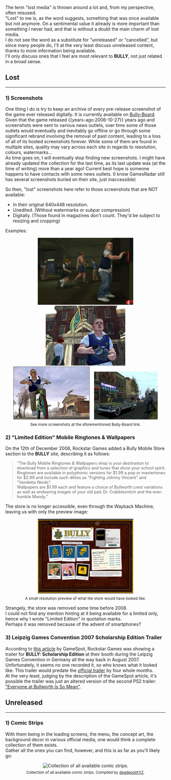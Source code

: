 The term "lost media" is thrown around a lot and, from my perspective, often misused.<br>
"Lost" to me is, as the word suggests, something that was once available but not anymore. On a sentimental value it already is more important than something I never had, and that is without a doubt the main charm of lost media.<br>
I do not see the word as a substitute for "unreleased" or "cancelled", but since many people do, I'll at the very least discuss unreleased content, thanks to more information being available.<br>
I'll only discuss ones that I feel are most relevant to **BULLY**, not just related in a broad sense.

## Lost
<hr>

### 1) Screenshots
One thing I do is try to keep an archive of every pre-release screenshot of the game ever released digitally. It is currently available on [Bully-Board](https://bully-board.com/index.php?topic=24273).<br>
Given that the game released {{years-ago:2006-10-27}} years ago and screenshots were sent to various news outlets, over time some of those outlets would eventually and inevitably go offline or go through some significant rebrand involving the removal of past content, leading to a loss of all of its hosted screenshots forever. While some of them are found in multiple sites, quality may vary across each site in regards to resolution, colours, watermarks...<br>
As time goes on, I will eventually stop finding new screenshots. I might have already updated the collection for the last time, as its last update was (at the time of writing) more than a year ago!
Current best hope is someone happens to have contacts with some news outlets. (I know GamesRadar still has several screenshots buried on their site, just inaccessible)

So then, "lost" screenshots here refer to those screenshots that are NOT available:
- In their original 640x448 resolution.
- Unedited. (Without watermarks or subpar compression)
- Digitally. (Those found in magazines don't count. They'd be subject to resizing and cropping)

Examples:

<figure style="text-align: center; margin: 0;">
    <img src="../Assets/268_-_lYP1Qh3.jpg" alt="A screenshot of Jimmy pulling the fire alarm inside the school. Has a Players4Players logo." style="width: 300px; margin: 0 5px; border: 4px solid var(--image-border-color);">
    <img src="../Assets/f3zRsx8.png" alt="A screenshot taken during the cutscene of Weed Killer, showing a GamesRadar logo." style="width: 250px; margin: 0 5px; border: 4px solid var(--image-border-color);">
    <img src="../Assets/7HG9ZCw.jpeg" alt="A screenshot of Jimmy on a bike riding away from Bullworth Academy and heading towards Old Bullworth Vale." style="width: 240px; margin: 0 5px; border: 4px solid var(--image-border-color);">
    <img src="../Assets/hXaajVa.jpg" alt="A screenshot in Bullworth Town featuring a car driving by and some peds around." style="width: 200px; margin: 0 5px; border: 4px solid var(--image-border-color);">
    <figcaption style="font-size: 0.85em; color: var(--sidebar-text-color); margin-top: 5px;">
        See more screenshots at the aforementioned Bully-Board link.
    </figcaption>
</figure>

### 2) "Limited Edition" Mobile Ringtones & Wallpapers
On the 12th of December 2006, Rockstar Games added a Bully Mobile Store section to the **BULLY** site, describing it as follows:

<blockquote class="quote" style="font-size: 0.91em">"The Bully Mobile Ringtones & Wallpapers shop is your destination to download from a selection of graphics and tunes that show your school spirit.<br>
Ringtones are available in polyphonic versions for $1.99 a pop or mastertones for $2.99 and include such ditties as "Fighting Johnny Vincent" and "Vendetta Nerds".<br>
Wallpapers are $1.99 each and feature a choice of Bullworth crest variations as well as endearing images of your old pals Dr. Crabblesnitch and the ever-humble Mandy.”</blockquote class="quote">

The store is no longer accessible, even through the Wayback Machine, leaving us with only the preview image:

<figure style="text-align: center; margin: 0;">
    <img src="../Assets/downloads_mobile_thumb.gif" alt="A screenshot of what the store would have looked like." style="width: 300px; margin: 0 5px; border: 4px solid var(--image-border-color);">
    <figcaption style="font-size: 0.85em; color: var(--sidebar-text-color); margin-top: 5px;">
        A small resolution preview of what the store would have looked like.
    </figcaption>
</figure>

Strangely, the store was removed some time before 2008.<br>
I could not find any mention hinting at it being available for a limited only, hence why I wrote "Limited Edition" in quotation marks.<br>
Perhaps it was removed because of the advent of smartphones?

### 3) Leipzig Games Convention 2007 Scholarship Edition Trailer
According to [this article](https://www.gamespot.com/articles/gc-07-bully-scholarship-edition-impressions/1100-6177426/) by GameSpot, Rockstar Games was showing a trailer for **BULLY: Scholarship Edition** at their booth during the Leipzig Games Convention in Germany all the way back in August 2007. Unfortunately, it seems no one recorded it, so who knows what it looked like. This trailer would predate the [official trailer](https://www.youtube.com/watch?v=yqkynwFs9Hs) by four whole months.<br>
At the very least, judging by the description of the GameSpot article, it's possible the trailer was just an altered version of the second PS2 trailer: ["Everyone at Bullworth Is So Mean"](https://www.youtube.com/watch?v=dHHq1YPaC9g).

## Unreleased
<hr>

### 1) Comic Strips
With them being in the loading screens, the menu, the concept art, the background decor in various official media, one would think a complete collection of them exists.<br>
Gather all the ones you can find, however, and this is as far as you'll likely go:

<figure style="text-align: center; margin: 0;">
    <img src="../Assets/bully_comic_strips.png" alt="Collection of all available comic strips." style="width: 900px; margin: 0 5px;">
    <figcaption style="font-size: 0.85em; color: var(--sidebar-text-color); margin-top: 5px;">
        Collection of all available comic strips. Compiled by <a href="https://www.youtube.com/@deadpoolXYZ" target="_blank">deadpoolXYZ</a>. 
    </figcaption>
</figure>